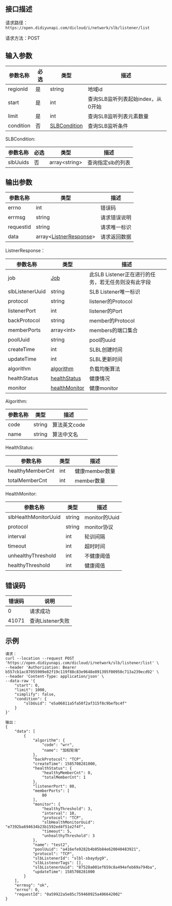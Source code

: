 ## 接口描述

请求路径：`https://open.didiyunapi.com/dicloud/i/network/slb/listener/list`

请求方法：POST

## 输入参数

| 参数名称  | 必选 | 类型                          | 描述                              |
| --------- | ---- | ----------------------------- | --------------------------------- |
| regionId  | 是   | string                        | 地域id                            |
| start     | 是   | int                           | 查询SLB监听列表起始index，从0开始 |
| limit     | 是   | int                           | 查询SLB监听列表元素数量           |
| condition | 否   | [SLBCondition](#SLBCondition) | 查询SLB监听条件                   |

<span id="SLBCondition"></span>
SLBCondition:

| 参数名称 | 必选 | 类型                | 描述                       |
| -------- | ---- | ------------------- | -------------------------- |
| slbUuids | 否   | array&lt;string&gt; | 查询指定slb的列表 |

## 输出参数

| 参数名称  | 类型                                       | 描述         |
| --------- | ------------------------------------------ | ------------ |
| errno     | int                                        | 错误码       |
| errmsg    | string                                     | 请求错误说明 |
| requestId | string                                     | 请求唯一标识 |
| data      | array<[ListnerResponse](#ListnerResponse)> | 请求返回数据 |

<span id="ListnerResponse"></span>
ListnerResponse：

| 参数名称        | 类型                                                     | 描述                                               |
| --------------- | -------------------------------------------------------- | -------------------------------------------------- |
| job             | [Job](/static/docs-content/products/通用响应结构.md#Job) | 此SLB Listener正在进行的任务，若无任务则没有此字段 |
| slbListenerUuid | string                                                   | SLB Listener唯一标识                               |
| protocol        | string                                                   | listener的Protocol                                 |
| listenerPort    | int                                                      | listener的Port                                     |
| backProtocol    | string                                                   | member的Protocol                                   |
| memberPorts     | array&lt;int&gt;                                         | members的端口集合                                  |
| poolUuid        | string                                                   | pool的uuid                                         |
| createTime      | int                                                      | SLBL创建时间                                       |
| updateTime      | int                                                      | SLBL更新时间                                       |
| algorithm       | [algorithm](#algorithm)                                  | 负载均衡算法                                       |
| healthStatus    | [healthStatus](#healthStatus)                            | 健康情况                                           |
| monitor         | [healthMonitor](#healthMonitor)                          | 健康monitor                                        |

<span id="Algorithm"></span>
Algorithm:

| 参数名称 | 类型   | 描述         |
| -------- | ------ | ------------ |
| code     | string | 算法英文code |
| name     | string | 算法中文名   |

<span id="HealthStatus"></span>
HealthStatus:

| 参数名称         | 类型 | 描述           |
| ---------------- | ---- | -------------- |
| healthyMemberCnt | int  | 健康member数量 |
| totalMemberCnt   | int  | member数量     |

<span id="HealthMonitor"></span>
HealthMonitor:

| 参数名称             | 类型   | 描述          |
| -------------------- | ------ | ------------- |
| slbHealthMonitorUuid | string | monitor的Uuid |
| protocol             | string | monitor协议   |
| interval             | int    | 轮训间隔      |
| timeout              | int    | 超时时间      |
| unhealthyThreshold   | int    | 不健康阈值    |
| healthyThreshold     | int    | 健康阈值      |



## 错误码

| 错误码 | 说明             |
| ------ | ---------------- |
| 0      | 请求成功         |
| 41071  | 查询Listener失败 |

## 示例

```
请求：
curl --location --request POST 'https://open.didiyunapi.com/dicloud/i/network/slb/listener/list' \
--header 'Authorization: Bearer b557cb1ac87055909e82f19c119f88c83e9648e891395f00950c713a239ecd92' \
--header 'Content-Type: application/json' \
--data-raw '{
    "start": 0,
    "limit": 1000,
    "simplify": false,
    "condition": {
        "slbUuid": "e5a06811a5fa50f2af315f8c9befbc4f"
    }
}'

输出：
{
    "data": [
        {
            "algorithm": {
                "code": "wrr",
                "name": "加权轮询"
            },
            "backProtocol": "TCP",
            "createTime": 1585708281000,
            "healthStatus": {
                "healthyMemberCnt": 0,
                "totalMemberCnt": 1
            },
            "listenerPort": 80,
            "memberPorts": [
                80
            ],
            "monitor": {
                "healthyThreshold": 3,
                "interval": 10,
                "protocol": "TCP",
                "slbHealthMonitorUuid": "e7392ba694634b23b1592ed4f51e2f4f",
                "timeout": 5,
                "unhealthyThreshold": 3
            },
            "name": "test2",
            "poolUuid": "a416efe9282b4b05b84e620040483921",
            "protocol": "TCP",
            "slbListenerId": "slbl-sbaydyg9",
            "slbListenerTags": [],
            "slbListenerUuid": "87528a001ef659c8a494efeb69a794ba",
            "updateTime": 1585708281000
        }
    ],
    "errmsg": "ok",
    "errno": 0,
    "requestId": "0a59922a5e85c759460925a406642002"
}
```

